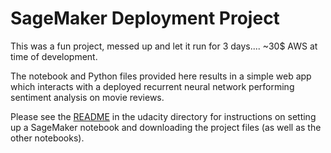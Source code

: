 # SageMaker Deployment Project

This was a fun project, messed up and let it run for 3 days.... ~30$ AWS at time of development. 

The notebook and Python files provided here results in a simple web app which interacts with a deployed recurrent neural network performing sentiment analysis on movie reviews. 

Please see the [README](https://github.com/udacity/sagemaker-deployment/tree/master/README.md) in the udacity directory for instructions on setting up a SageMaker notebook and downloading the project files (as well as the other notebooks).
